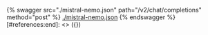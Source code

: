 [#references:start]: <> ({ "template": "openapi" })
{% swagger src="./mistral-nemo.json" path="/v2/chat/completions" method="post" %}
[./mistral-nemo.json](./mistral-nemo.json)
{% endswagger %}
[#references:end]: <> ({})